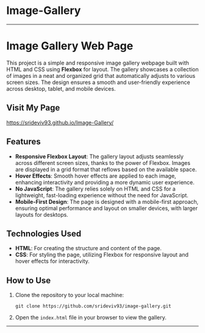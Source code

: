 # Image-Gallery

---

# Image Gallery Web Page

This project is a simple and responsive image gallery webpage built with HTML and CSS using **Flexbox** for layout. The gallery showcases a collection of images in a neat and organized grid that automatically adjusts to various screen sizes. The design ensures a smooth and user-friendly experience across desktop, tablet, and mobile devices.

## Visit My Page

https://srideviv93.github.io/Image-Gallery/

## Features

- **Responsive Flexbox Layout**: The gallery layout adjusts seamlessly across different screen sizes, thanks to the power of Flexbox. Images are displayed in a grid format that reflows based on the available space.
- **Hover Effects**: Smooth hover effects are applied to each image, enhancing interactivity and providing a more dynamic user experience.
- **No JavaScript**: The gallery relies solely on HTML and CSS for a lightweight, fast-loading experience without the need for JavaScript.
- **Mobile-First Design**: The page is designed with a mobile-first approach, ensuring optimal performance and layout on smaller devices, with larger layouts for desktops.

## Technologies Used

- **HTML**: For creating the structure and content of the page.
- **CSS**: For styling the page, utilizing Flexbox for responsive layout and hover effects for interactivity.

## How to Use

1. Clone the repository to your local machine:
   ```
   git clone https://github.com/srideviv93/image-gallery.git
   ```
2. Open the `index.html` file in your browser to view the gallery.

---
